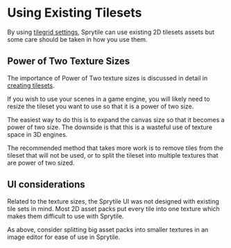 # Using Existing Tilesets

By using [tilegrid settings](advanced-features#additional-tile-grid-settings), Sprytile can use existing 2D tilesets assets but some care should be taken in how you use them.

## Power of Two Texture Sizes

The importance of Power of Two texture sizes is discussed in detail in [creating tilesets](creating-tilesets#power-of-two-sizes).

If you wish to use your scenes in a game engine, you will likely need to resize the tileset you want to use so that it is a power of two size.

The easiest way to do this is to expand the canvas size so that it becomes a power of two size. The downside is that this is a wasteful use of texture space in 3D engines.

The recommended method that takes more work is to remove tiles from the tileset that will not be used, or to split the tileset into multiple textures that are power of two sized.

## UI considerations

Related to the texture sizes, the Sprytile UI was not designed with existing tile sets in mind. Most 2D asset packs put every tile into one texture which makes them difficult to use with Sprytile.

As above, consider splitting big asset packs into smaller textures in an image editor for ease of use in Sprytile.
